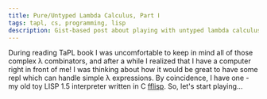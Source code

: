 ```yaml
---
title: Pure/Untyped Lambda Calculus, Part Ⅰ
tags: tapl, cs, programming, lisp
description: Gist-based post about playing with untyped lambda calculus using my own LISP 1.5 interpreter
---
```

During reading TaPL book I was uncomfortable to keep in mind all of those complex λ
combinators, and after a while I realized that I have a computer right in front of me!
I was thinking about how it would be great to have some repl which can handle simple
λ expressions. By coincidence, I have one - my old toy LISP 1.5 interpreter written in C [fflisp](http://github.com/grouzen/fflisp).
So, let's start playing...  

<script src="https://gist.github.com/grouzen/f7d43d319338a19af921.js"></script>



